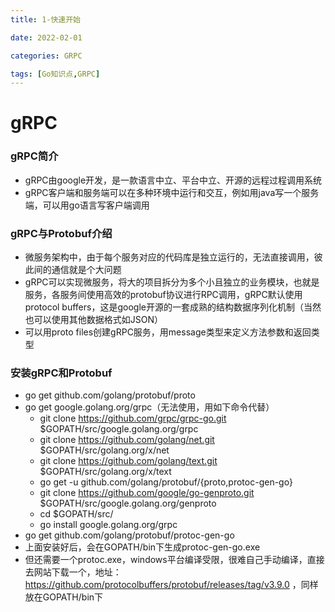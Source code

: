 ```yaml
---
title: 1-快速开始

date: 2022-02-01	

categories: GRPC	

tags: [Go知识点,GRPC]
---	
```


# gRPC

### gRPC简介

- gRPC由google开发，是一款语言中立、平台中立、开源的远程过程调用系统
- gRPC客户端和服务端可以在多种环境中运行和交互，例如用java写一个服务端，可以用go语言写客户端调用

### gRPC与Protobuf介绍

- 微服务架构中，由于每个服务对应的代码库是独立运行的，无法直接调用，彼此间的通信就是个大问题
- gRPC可以实现微服务，将大的项目拆分为多个小且独立的业务模块，也就是服务，各服务间使用高效的protobuf协议进行RPC调用，gRPC默认使用protocol buffers，这是google开源的一套成熟的结构数据序列化机制（当然也可以使用其他数据格式如JSON）
- 可以用proto files创建gRPC服务，用message类型来定义方法参数和返回类型

### 安装gRPC和Protobuf

- go get github.com/golang/protobuf/proto
- go get google.golang.org/grpc（无法使用，用如下命令代替）
  - git clone https://github.com/grpc/grpc-go.git $GOPATH/src/google.golang.org/grpc
  - git clone https://github.com/golang/net.git $GOPATH/src/golang.org/x/net
  - git clone https://github.com/golang/text.git $GOPATH/src/golang.org/x/text
  - go get -u github.com/golang/protobuf/{proto,protoc-gen-go}
  - git clone https://github.com/google/go-genproto.git $GOPATH/src/google.golang.org/genproto
  - cd $GOPATH/src/
  - go install google.golang.org/grpc
- go get github.com/golang/protobuf/protoc-gen-go
- 上面安装好后，会在GOPATH/bin下生成protoc-gen-go.exe
- 但还需要一个protoc.exe，windows平台编译受限，很难自己手动编译，直接去网站下载一个，地址：https://github.com/protocolbuffers/protobuf/releases/tag/v3.9.0 ，同样放在GOPATH/bin下